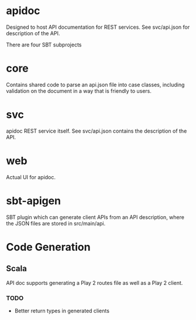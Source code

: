 apidoc
======

Designed to host API documentation for REST services. See svc/api.json for
description of the API.

There are four SBT subprojects

core
====

Contains shared code to parse an api.json file into case classes,
including validation on the document in a way that is friendly to
users.

svc
===
apidoc REST service itself. See svc/api.json contains the description
of the API.

web
===
Actual UI for apidoc.

sbt-apigen
==========
SBT plugin which can generate client APIs from an API description, where
the JSON files are stored in src/main/api.

# Code Generation

## Scala

API doc supports generating a Play 2 routes file as well as a Play 2 client.

### TODO

- Better return types in generated clients
